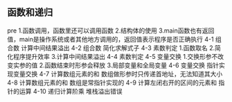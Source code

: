 ## 函数和递归
pre 1.函数调用，函数里还可以调用函数 2.结构体的使用 3.main函数也有返回值，main是操作系统或者其他地方调用的，返回值表示程序是否正确执行
4-1 组合数 计算中间结果溢出
4-2 组合数 简化求解式子
4-3 素数判定 1.函数取名 2.简化程序提升效率 3.计算中间结果溢出
4-4 素数判定
4-5 变量交换 1.交换形参不改变实参的值 2.函数结束时形参会释放 3.局部变量和全局变量
4-6 变量交换 指针实现变量交换
4-7 计算数组元素的和 数组做形参时只传递首地址，无法知道其大小
4-8 计算数组元素的和 数组是常指针实现的
4-9 计算左闭右开的区间的元素和 指针的运算
4-10 递归计算阶乘 堆栈溢出错误